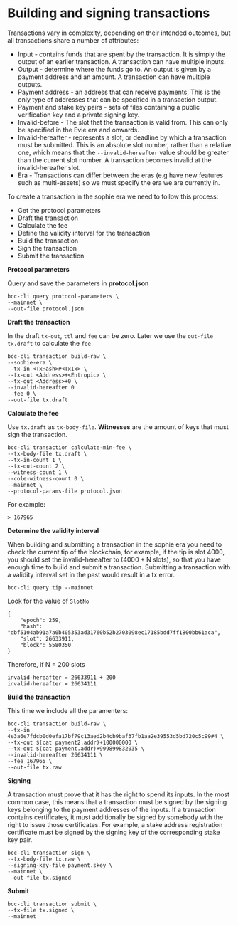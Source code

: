 # Building and signing transactions

Transactions vary in complexity, depending on their intended outcomes, but all transactions share a number of attributes:

* Input - contains funds that are spent by the transaction. It is simply the output of an earlier transaction. A transaction can have multiple inputs.
* Output - determine where the funds go to. An output is given by a payment address and an amount. A transaction can have multiple outputs.
* Payment address - an address that can receive payments, This is the only type of addresses that can be specified in a transaction output.
* Payment and stake key pairs - sets of files containing a public verification key and a private signing key.
* Invalid-before - The slot that the transaction is valid from. This can only be specified in the Evie era and onwards.
* Invalid-hereafter - represents a slot, or deadline by which a transaction must be submitted. This is an absolute slot number, rather than a relative one, which means that the `--invalid-hereafter` value should be greater than the current slot number. A transaction becomes invalid at the invalid-hereafter slot.
* Era - Transactions can differ between the eras (e.g have new features such as multi-assets) so we must specify the era we are currently in.

To create a transaction in the sophie era we need to follow this process:

* Get the protocol parameters
* Draft the transaction
* Calculate the fee
* Define the validity interval for the transaction
* Build the transaction
* Sign the transaction
* Submit the transaction

**Protocol parameters**

Query and save the parameters in **protocol.json**

    bcc-cli query protocol-parameters \
    --mainnet \
    --out-file protocol.json

**Draft the transaction**

In the draft `tx-out`, `ttl` and `fee` can be zero. Later we use the `out-file` `tx.draft` to calculate the `fee`

    bcc-cli transaction build-raw \
    --sophie-era \
    --tx-in <TxHash>#<TxIx> \
    --tx-out <Address>+<Entropic> \
    --tx-out <Address>+0 \
    --invalid-hereafter 0
    --fee 0 \
    --out-file tx.draft

**Calculate the fee**

Use `tx.draft` as `tx-body-file`. **Witnesses** are the amount of keys that must sign the transaction.

    bcc-cli transaction calculate-min-fee \
    --tx-body-file tx.draft \
    --tx-in-count 1 \
    --tx-out-count 2 \
    --witness-count 1 \
    --cole-witness-count 0 \
    --mainnet \
    --protocol-params-file protocol.json

For example:

    > 167965

**Determine the validity interval**

When building and submitting a transaction in the sophie era you need to check the current tip of the blockchain, for example, if the tip is slot 4000, you should set the invalid-hereafter to (4000 + N slots), so that you have enough time to build and submit a transaction. Submitting a transaction with a validity interval set in the past would result in a tx error.

    bcc-cli query tip --mainnet

Look for the value of `SlotNo`

    {
        "epoch": 259,
        "hash": "dbf5104ab91a7a0b405353ad31760b52b2703098ec17185bdd7ff1800bb61aca",
        "slot": 26633911,
        "block": 5580350
    }

Therefore, if N = 200 slots

    invalid-hereafter = 26633911 + 200
    invalid-hereafter = 26634111

**Build the transaction**

This time we include all the paramenters:

    bcc-cli transaction build-raw \
    --tx-in 4e3a6e7fdcb0d0efa17bf79c13aed2b4cb9baf37fb1aa2e39553d5bd720c5c99#4 \
    --tx-out $(cat payment2.addr)+100000000 \
    --tx-out $(cat payment.addr)+999899832035 \
    --invalid-hereafter 26634111 \
    --fee 167965 \
    --out-file tx.raw

**Signing**

A transaction must prove that it has the right to spend its inputs. In the most common case, this means that a transaction must be signed by the signing keys belonging to the payment addresses of the inputs. If a transaction contains certificates, it must additionally be signed by somebody with the right to issue those certificates. For example, a stake address registration certificate must be signed by the signing key of the corresponding stake key pair.

    bcc-cli transaction sign \
    --tx-body-file tx.raw \
    --signing-key-file payment.skey \
    --mainnet \
    --out-file tx.signed

**Submit**

    bcc-cli transaction submit \
    --tx-file tx.signed \
    --mainnet